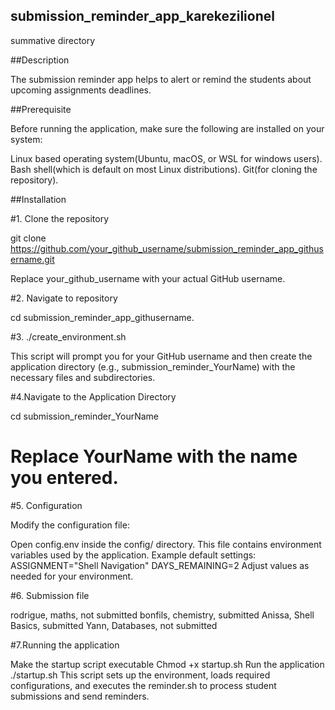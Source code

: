 ## submission_reminder_app_karekezilionel
summative directory


##Description

The submission reminder app helps to alert or remind the students about upcoming assignments deadlines.


##Prerequisite

Before running the application, make sure the following are installed on your system:

Linux based operating system(Ubuntu, macOS, or WSL for windows users).
Bash shell(which is default on most Linux distributions).
Git(for cloning the repository).


##Installation

#1.  Clone the repository
 
git clone https://github.com/your_github_username/submission_reminder_app_githusername.git

Replace your_github_username with your actual GitHub username.



#2. Navigate to repository

cd submission_reminder_app_githusername.

#3. ./create_environment.sh

This script will prompt you for your GitHub username and then create the application directory (e.g., submission_reminder_YourName) with the necessary files and subdirectories.

#4.Navigate to the Application Directory

cd submission_reminder_YourName 

 # Replace YourName with the name you entered.

#5. Configuration

Modify the configuration file:

Open config.env inside the config/ directory.
This file contains environment variables used by the application.
Example default settings:
ASSIGNMENT="Shell Navigation"
DAYS_REMAINING=2
Adjust values as needed for your environment.

#6.  Submission file 


rodrigue, maths, not submitted
bonfils, chemistry, submitted
Anissa, Shell Basics, submitted
Yann, Databases, not submitted

#7.Running the application

Make the startup script executable
   Chmod +x startup.sh
Run the application
  ./startup.sh
  This script sets up the environment, loads required configurations, and executes the reminder.sh to process student submissions and send reminders.

